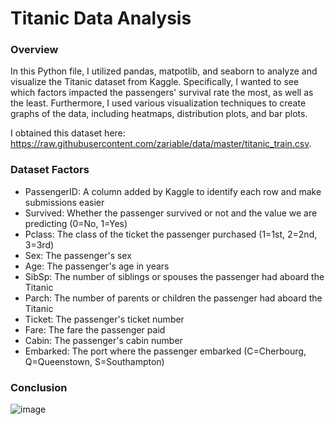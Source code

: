 # Titanic Data Analysis


### Overview
In this Python file, I utilized pandas, matpotlib, and seaborn to analyze and visualize the Titanic dataset from Kaggle. Specifically, I wanted to see which factors impacted the passengers' survival rate the most, as well as the least. Furthermore, I used various visualization techniques to create graphs of the data, including heatmaps, distribution plots, and bar plots.

I obtained this dataset here: https://raw.githubusercontent.com/zariable/data/master/titanic_train.csv. 

### Dataset Factors

- PassengerID: A column added by Kaggle to identify each row and make submissions easier
- Survived: Whether the passenger survived or not and the value we are predicting (0=No, 1=Yes)
- Pclass: The class of the ticket the passenger purchased (1=1st, 2=2nd, 3=3rd)
- Sex: The passenger's sex
- Age: The passenger's age in years
- SibSp: The number of siblings or spouses the passenger had aboard the Titanic
- Parch: The number of parents or children the passenger had aboard the Titanic
- Ticket: The passenger's ticket number
- Fare: The fare the passenger paid
- Cabin: The passenger's cabin number
- Embarked: The port where the passenger embarked (C=Cherbourg, Q=Queenstown, S=Southampton)

### Conclusion

![image](https://user-images.githubusercontent.com/63205351/231035649-effe4dbe-857f-472c-bd43-3066e73b040f.png)

